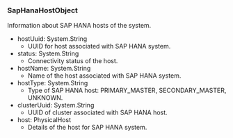 ### SapHanaHostObject
Information about SAP HANA hosts of the system.

- hostUuid: System.String
  - UUID for host associated with SAP HANA system.
- status: System.String
  - Connectivity status of the host.
- hostName: System.String
  - Name of the host associated with SAP HANA system.
- hostType: System.String
  - Type of SAP HANA host: PRIMARY_MASTER, SECONDARY_MASTER, UNKNOWN.
- clusterUuid: System.String
  - UUID of cluster associated with SAP HANA host.
- host: PhysicalHost
  - Details of the host for SAP HANA system.
